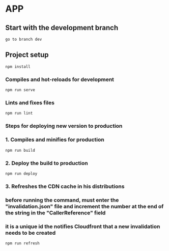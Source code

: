 # APP

## Start with the development branch
```
go to branch dev
```

## Project setup
```
npm install
```

### Compiles and hot-reloads for development
```
npm run serve
```

### Lints and fixes files
```
npm run lint
```

### Steps for deploying new version to production

### 1. Compiles and minifies for production
```
npm run build
```

### 2. Deploy the build to production
```
npm run deploy
```

### 3. Refreshes the CDN cache in his distributions
### before running the command, must enter the "invalidation.json" file and increment the number at the end of the string in the "CallerReference" field
### it is a unique id the notifies Cloudfront that a new invalidation needs to be created
```
npm run refresh
```